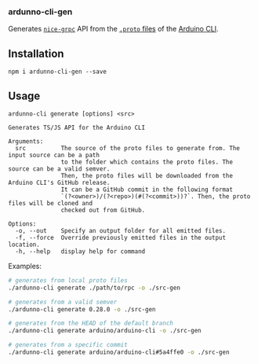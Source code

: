 ### ardunno-cli-gen

Generates [`nice-grpc`](https://github.com/deeplay-io/nice-grpc) API from the [`.proto` files](https://github.com/arduino/arduino-cli/tree/master/rpc) of the [Arduino CLI](https://github.com/arduino/arduino-cli).

## Installation

```
npm i ardunno-cli-gen --save
```

## Usage

```
ardunno-cli generate [options] <src>

Generates TS/JS API for the Arduino CLI

Arguments:
  src          The source of the proto files to generate from. The input source can be a path
               to the folder which contains the proto files. The source can be a valid semver.
               Then, the proto files will be downloaded from the Arduino CLI's GitHub release.
               It can be a GitHub commit in the following format
               `(?<owner>)/(?<repo>)(#(?<commit>))?`. Then, the proto files will be cloned and
               checked out from GitHub.

Options:
  -o, --out    Specify an output folder for all emitted files.
  -f, --force  Override previously emitted files in the output location.
  -h, --help   display help for command
```

Examples:

```sh
# generates from local proto files
./ardunno-cli generate ./path/to/rpc -o ./src-gen
```

```sh
# generates from a valid semver
./ardunno-cli generate 0.28.0 -o ./src-gen
```

```sh
# generates from the HEAD of the default branch
./ardunno-cli generate arduino/arduino-cli -o ./src-gen
```

```sh
# generates from a specific commit
./ardunno-cli generate arduino/arduino-cli#5a4ffe0 -o ./src-gen
```
